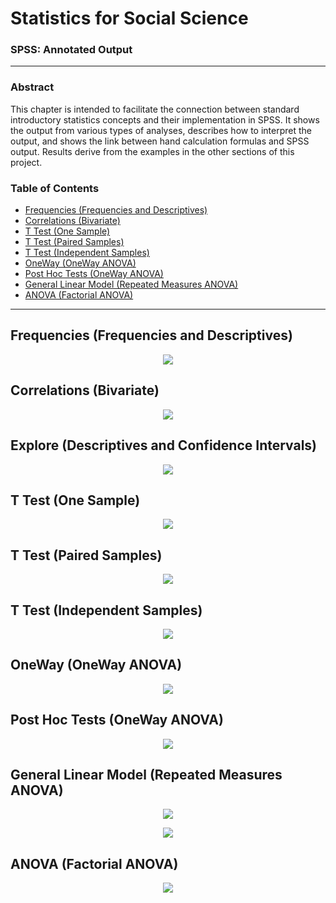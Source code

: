 # Statistics for Social Science

### SPSS: Annotated Output

---

### Abstract

This chapter is intended to facilitate the connection between standard introductory statistics concepts and their implementation in SPSS. It shows the output from various types of analyses, describes how to interpret the output, and shows the link between hand calculation formulas and SPSS output. Results derive from the examples in the other sections of this project.

### Table of Contents

- [Frequencies (Frequencies and Descriptives)](#frequencies-frequencies-and-descriptives)
- [Correlations (Bivariate)](#correlations-bivariate)
- [T Test (One Sample)](#t-test-one-sample)
- [T Test (Paired Samples)](#t-test-paired-samples)
- [T Test (Independent Samples)](#t-test-independent-samples)
- [OneWay (OneWay ANOVA)](#oneway-oneway-anova)
- [Post Hoc Tests (OneWay ANOVA)](#post-hoc-tests-oneway-anova)
- [General Linear Model (Repeated Measures ANOVA)](#general-linear-model-repeated-measures-anova)
- [ANOVA (Factorial ANOVA)](#anova-factorial-anova)

---

## Frequencies (Frequencies and Descriptives)

<p align="center"><kbd><img src="page3.png"></kbd></p>

## Correlations (Bivariate)

<p align="center"><kbd><img src="page4.png"></kbd></p>

## Explore (Descriptives and Confidence Intervals)

<p align="center"><kbd><img src="page5.png"></kbd></p>

## T Test (One Sample)

<p align="center"><kbd><img src="page6.png"></kbd></p>

## T Test (Paired Samples)

<p align="center"><kbd><img src="page7.png"></kbd></p>

## T Test (Independent Samples)

<p align="center"><kbd><img src="page8.png"></kbd></p>

## OneWay (OneWay ANOVA)

<p align="center"><kbd><img src="page9.png"></kbd></p>

## Post Hoc Tests (OneWay ANOVA)

<p align="center"><kbd><img src="page10.png"></kbd></p>

## General Linear Model (Repeated Measures ANOVA)

<p align="center"><kbd><img src="page11.png"></kbd></p>
<p align="center"><kbd><img src="page12.png"></kbd></p>

## ANOVA (Factorial ANOVA)

<p align="center"><kbd><img src="page13.png"></kbd></p>
